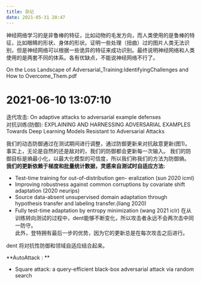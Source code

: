 ```yaml
---
title: 杂记
date: 2021-05-31 20:47
---
```

神经网络学习的是非鲁棒的特征，比如动物的毛发方向，而人类使用的是鲁棒的特征，比如眼睛的形状、身体的形状。证明一些处理（扭曲）过的图片人类无法识别，但是神经网络可以根据一些诡异的特征来成功识别。最终说明神经网络和人类使用的是两套不同的体系。各有优缺点，不能说神经网络不行了。  

On the Loss Landscape of Adversarial_Training:IdentifyingChallenges and How to Overcome_Them.pdf

# 2021-06-10 13:07:10
迭代攻击:
On adaptive attacks to adversarial example defenses  
对抗训练(防御):
EXPLAINING AND HARNESSING ADVERSARIAL EXAMPLES
Towards Deep Learning Models Resistant to Adversarial Attacks  

我们的动态防御通过在测试期间进行调整，通过防御更新来对抗敌意更新(图1)。
事实上，无论是自然的还是敌对的，我们的防御都会更新每一次输入。
我们的防御目标是熵最小化，以最大化模型的可信度，所以我们称我们的方法为防御熵。
**我们的更新依赖于梯度和批量统计数据，灵感来自测试时自适应方法:**
- Test-time training for out-of-distribution gen- eralization (sun 2020 icml)
- Improving robustness against common corruptions by covariate shift adaptation (2020 neurips)
- Source data-absent unsupervised domain adaptation through hypothesis transfer and labeling transfer.(liang 2020)
- Fully test-time adaptation by entropy minimization (wang 2021 iclr)
在从训练转向测试的过程中，dent能够不断变化，所以攻击者永远不会两次击中同一防守。  
此外，登特拥有最后一步的优势，因为它的更新总是在每次攻击之后进行。

dent 将对抗性防御和领域自适应结合起来。

**AutoAttack : **
- Square attack: a query-efficient black-box adversarial attack via random search